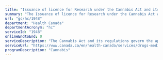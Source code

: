 ```yaml
---
title: "Issuance of licence for Research under the Cannabis Act and its Regulations"
summary: "The Issuance of licence for Research under the Cannabis Act and its Regulations service from Health Canada is not available end-to-end online, according to the GC Service Inventory."
url: "gc/hc/1948"
department: "Health Canada"
departmentAcronym: "hc"
serviceId: "1948"
onlineEndtoEnd: 0
serviceDescription: "The Cannabis Act and its regulations govern the applications for licences and permits. Licence holders under the Cannabis Regulations may perform authorized activities found on their licence. The necessary information to be submitted by a licence holder to apply for a licence is detailed in the Cannabis Licensing Application Guide. Applications are submitted through the Cannabis Tracking and Licensing System (CTLS). (CSCB)"
serviceUrl: "https://www.canada.ca/en/health-canada/services/drugs-medication/cannabis/industry-licensees-applicants/licensing-summary/guide.html"
programDescription: "Cannabis"
---
```

